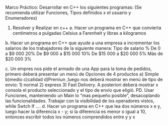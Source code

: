 Marco Práctico:
Desarrollar en C++ los siguientes programas:
(Se recomienda utilizar Funciones, Tipos definidos x el usuario y Enumeradores)

1. Resolver y Realizar en c++
a. Hacer un programa en C++ que convierta centímetros a pulgadas
Celsius a Farenheit y libras a kilogramos

b. Hacer un programa en C++ que ayude a una empresa a
incrementar los salarios de los trabajadores de la siguiente manera:
Tipo de salario %
De 0 a $9 000 20%
De $9 000 a $15 000 10%
De $15 000 a $20 000 5%
Más de $20 000 3%

c. Un empres nos pide el armado de una App para la toma de pedidos, primero
deberá presentar un menú de Opciones de 4 productos a) Simple b)medio
c)calidad d)Premiun ,luego nos deberá mostrar en menú de tipo de envio: 1)
normal 2) express 3) Fast Delivery.
A posteriori deberá mostrar x consola el producto seleccionado y el tipo de
envío que eligió.
PD. Usar Funciones, manteniendo un Main lo “mas pequeño posible”,
desacoplando las funcionalidades. Trabajar con la visibilidad de los operadores
vistos, while Swtch If ….
d. Hacer un programa en C++ que lea dos números x e y, luego hacer
la diferencia x - y; si la diferencia es menor o igual a 10, entonces
escribir todos los números comprendidos entre y y x